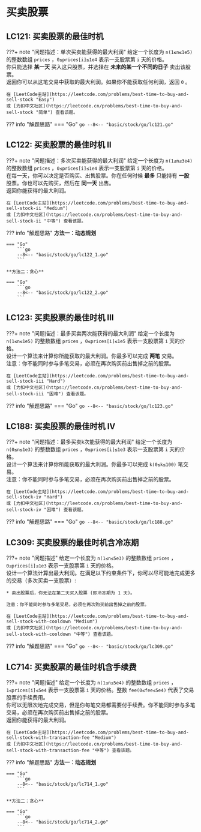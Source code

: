 # 买卖股票

## LC121: 买卖股票的最佳时机

???+ note "问题描述：单次买卖能获得的最大利润"
    给定一个长度为 `n(1≤n≤1e5)` 的整数数组 `prices` ，`0≤prices[i]≤1e4` 表示一支股票第 `i` 天的价格。<br>
    你只能选择 **某一天** 买入这只股票，并选择在 **未来的某一个不同的日子** 卖出该股票。<br>
    返回你可以从这笔交易中获取的最大利润。如果你不能获取任何利润，返回 `0` 。

    在 [LeetCode主站](https://leetcode.com/problems/best-time-to-buy-and-sell-stock "Easy")
    或 [力扣中文社区](https://leetcode.cn/problems/best-time-to-buy-and-sell-stock "简单") 查看该题。

??? info "解题思路"
    === "Go"
        ```go
        --8<-- "basic/stock/go/lc121.go"
        ```

## LC122: 买卖股票的最佳时机 II

???+ note "问题描述：多次买卖能获得的最大利润"
    给定一个长度为 `n(1≤n≤3e4)` 的整数数组 `prices` ，`0≤prices[i]≤1e4` 表示一支股票第 `i` 天的价格。<br>
    在每一天，你可以决定是否购买、出售股票。你在任何时候 **最多** 只能持有 **一股** 股票。你也可以先购买，然后在 **同一天** 出售。<br>
    返回你能获得的最大利润。

    在 [LeetCode主站](https://leetcode.com/problems/best-time-to-buy-and-sell-stock-ii "Medium")
    或 [力扣中文社区](https://leetcode.cn/problems/best-time-to-buy-and-sell-stock-ii "中等") 查看该题。

??? info "解题思路"
    **方法一：动态规划**

    === "Go"
        ```go
        --8<-- "basic/stock/go/lc122_1.go"
        ```

    **方法二：贪心**

    === "Go"
        ```go
        --8<-- "basic/stock/go/lc122_2.go"
        ```

## LC123: 买卖股票的最佳时机 III

???+ note "问题描述：最多买卖两次能获得的最大利润"
    给定一个长度为 `n(1≤n≤1e5)` 的整数数组 `prices` ，`0≤prices[i]≤1e5` 表示一支股票第 `i` 天的价格。<br>
    设计一个算法来计算你所能获取的最大利润。你最多可以完成 **两笔** 交易。<br>
    注意：你不能同时参与多笔交易，必须在再次购买前出售掉之前的股票。

    在 [LeetCode主站](https://leetcode.com/problems/best-time-to-buy-and-sell-stock-iii "Hard")
    或 [力扣中文社区](https://leetcode.cn/problems/best-time-to-buy-and-sell-stock-iii "困难") 查看该题。

??? info "解题思路"
    === "Go"
        ```go
        --8<-- "basic/stock/go/lc123.go"
        ```

## LC188: 买卖股票的最佳时机 IV

???+ note "问题描述：最多买卖k次能获得的最大利润"
    给定一个长度为 `n(0≤n≤1e3)` 的整数数组 `prices` ，`0≤prices[i]≤1e3` 表示一支股票第 `i` 天的价格。<br>
    设计一个算法来计算你所能获取的最大利润。你最多可以完成 `k(0≤k≤100)` 笔交易。<br>
    注意：你不能同时参与多笔交易，必须在再次购买前出售掉之前的股票。

    在 [LeetCode主站](https://leetcode.com/problems/best-time-to-buy-and-sell-stock-iv "Hard")
    或 [力扣中文社区](https://leetcode.cn/problems/best-time-to-buy-and-sell-stock-iv "困难") 查看该题。

??? info "解题思路"
    === "Go"
        ```go
        --8<-- "basic/stock/go/lc188.go"
        ```

## LC309: 买卖股票的最佳时机含冷冻期

???+ note "问题描述"
    给定一个长度为 `n(1≤n≤5e3)` 的整数数组 `prices` ，`0≤prices[i]≤1e3` 表示一支股票第 `i` 天的价格。<br>
    设计一个算法计算出最大利润。在满足以下约束条件下，你可以尽可能地完成更多的交易（多次买卖一支股票）:

    * 卖出股票后，你无法在第二天买入股票 (即冷冻期为 1 天)。

    注意：你不能同时参与多笔交易，必须在再次购买前出售掉之前的股票。

    在 [LeetCode主站](https://leetcode.com/problems/best-time-to-buy-and-sell-stock-with-cooldown "Medium")
    或 [力扣中文社区](https://leetcode.cn/problems/best-time-to-buy-and-sell-stock-with-cooldown "中等") 查看该题。

??? info "解题思路"
    === "Go"
        ```go
        --8<-- "basic/stock/go/lc309.go"
        ```

## LC714: 买卖股票的最佳时机含手续费

???+ note "问题描述"
    给定一个长度为 `n(1≤n≤5e4)` 的整数数组 `prices` ，`1≤prices[i]≤5e4` 表示一支股票第 `i` 天的价格。整数 `fee(0≤fee≤5e4)` 代表了交易股票的手续费用。<br>
    你可以无限次地完成交易，但是你每笔交易都需要付手续费。你不能同时参与多笔交易，必须在再次购买前出售掉之前的股票。<br>
    返回你能获得的最大利润。

    在 [LeetCode主站](https://leetcode.com/problems/best-time-to-buy-and-sell-stock-with-transaction-fee "Medium")
    或 [力扣中文社区](https://leetcode.cn/problems/best-time-to-buy-and-sell-stock-with-transaction-fee "中等") 查看该题。

??? info "解题思路"
    **方法一：动态规划**

    === "Go"
        ```go
        --8<-- "basic/stock/go/lc714_1.go"
        ```

    **方法二：贪心**

    === "Go"
        ```go
        --8<-- "basic/stock/go/lc714_2.go"
        ```
